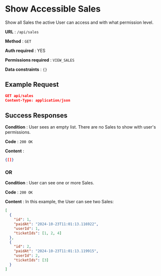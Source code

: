 # Show Accessible Sales

Show all Sales the active User can access and with what permission level.

**URL** : `/api/sales`

**Method** : `GET`

**Auth required** : YES

**Permissions required** : `VIEW_SALES`

**Data constraints** : `{}`

## Example Request

```json
GET api/sales
Content-Type: application/json
```

## Success Responses

**Condition** : User sees an empty list. There are no Sales to show with user's permissions.

**Code** : `200 OK`

**Content** :

```json
{[]}
```

### OR

**Condition** : User can see one or more Sales.

**Code** : `200 OK`

**Content** : In this example, the User can see two Sales:

```json
[
  {
    "id": 1,
    "paidAt": "2024-10-23T11:01:13.116922",
    "userId": 1,
    "ticketIds": [1, 2, 4]
  },
  {
    "id": 2,
    "paidAt": "2024-10-23T11:01:13.119915",
    "userId": 2,
    "ticketIds": [3]
  }
]
```
